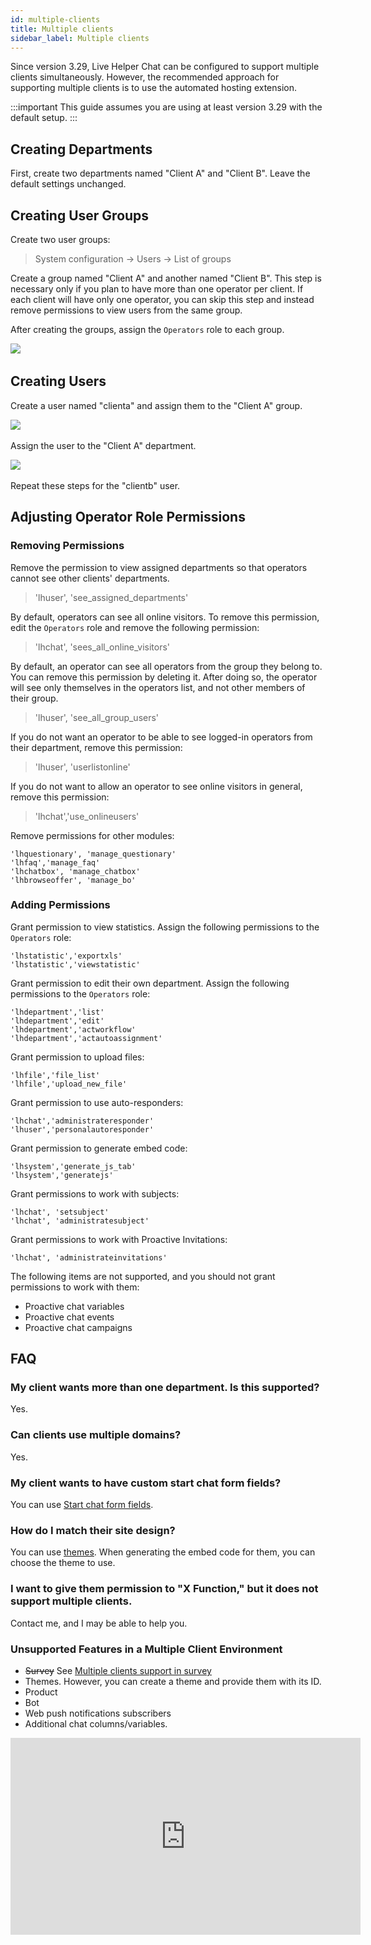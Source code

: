 ```yaml
---
id: multiple-clients
title: Multiple clients
sidebar_label: Multiple clients
---
```


Since version 3.29, Live Helper Chat can be configured to support multiple clients simultaneously. However, the recommended approach for supporting multiple clients is to use the automated hosting extension.

:::important
This guide assumes you are using at least version 3.29 with the default setup.
:::

## Creating Departments

First, create two departments named "Client A" and "Client B". Leave the default settings unchanged.

## Creating User Groups

Create two user groups:

> System configuration -> Users -> List of groups

Create a group named "Client A" and another named "Client B". This step is necessary only if you plan to have more than one operator per client. If each client will have only one operator, you can skip this step and instead remove permissions to view users from the same group.

After creating the groups, assign the `Operators` role to each group.

​![](/img/multi-clients/assign-role.png)

## Creating Users

Create a user named "clienta" and assign them to the "Client A" group.

​![](/img/multi-clients/user-groups.png)

Assign the user to the "Client A" department.

​![](/img/multi-clients/assign-department.png)

Repeat these steps for the "clientb" user.

## Adjusting Operator Role Permissions

### Removing Permissions

Remove the permission to view assigned departments so that operators cannot see other clients' departments.

> 'lhuser', 'see_assigned_departments'

By default, operators can see all online visitors. To remove this permission, edit the `Operators` role and remove the following permission:

> 'lhchat', 'sees_all_online_visitors'

By default, an operator can see all operators from the group they belong to. You can remove this permission by deleting it. After doing so, the operator will see only themselves in the operators list, and not other members of their group.

> 'lhuser', 'see_all_group_users'

If you do not want an operator to be able to see logged-in operators from their department, remove this permission:

> 'lhuser', 'userlistonline'

If you do not want to allow an operator to see online visitors in general, remove this permission:

> 'lhchat','use_onlineusers'

Remove permissions for other modules:

```
'lhquestionary', 'manage_questionary'
'lhfaq','manage_faq'
'lhchatbox', 'manage_chatbox'
'lhbrowseoffer', 'manage_bo'
```

### Adding Permissions

Grant permission to view statistics. Assign the following permissions to the `Operators` role:

```
'lhstatistic','exportxls'
'lhstatistic','viewstatistic'
```

Grant permission to edit their own department. Assign the following permissions to the `Operators` role:

```
'lhdepartment','list'
'lhdepartment','edit'
'lhdepartment','actworkflow'
'lhdepartment','actautoassignment'
```

Grant permission to upload files:

```
'lhfile','file_list'
'lhfile','upload_new_file'
```

Grant permission to use auto-responders:

```
'lhchat','administrateresponder'
'lhuser','personalautoresponder'
```

Grant permission to generate embed code:

```
'lhsystem','generate_js_tab'
'lhsystem','generatejs'
```

Grant permissions to work with subjects:

```
'lhchat', 'setsubject'
'lhchat', 'administratesubject'
```

Grant permissions to work with Proactive Invitations:
```
'lhchat', 'administrateinvitations'
```

The following items are not supported, and you should not grant permissions to work with them:

* Proactive chat variables
* Proactive chat events
* Proactive chat campaigns

## FAQ

### My client wants more than one department. Is this supported?

Yes.

### Can clients use multiple domains?

Yes.

### My client wants to have custom start chat form fields?

You can use [Start chat form fields](chat/start-chat-form-settings.md).

### How do I match their site design?

You can use [themes](theme/theme.md). When generating the embed code for them, you can choose the theme to use.

### I want to give them permission to "X Function," but it does not support multiple clients.

Contact me, and I may be able to help you.

### Unsupported Features in a Multiple Client Environment

 * ~~Survey~~ See [Multiple clients support in survey](chat/survey.md#multiple-clients-support)
 * Themes. However, you can create a theme and provide them with its ID.
 * Product
 * Bot
 * Web push notifications subscribers
 * Additional chat columns/variables.

<iframe width="560" height="315" src="https://www.youtube.com/embed/t2mzEE3sTss" frameborder="0" allow="accelerometer; autoplay; encrypted-media; gyroscope; picture-in-picture" allowfullscreen></iframe>
